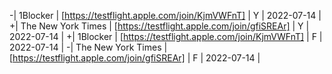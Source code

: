 -| 1Blocker | [https://testflight.apple.com/join/KjmVWFnT] | Y | 2022-07-14 |
+| The New York Times | [https://testflight.apple.com/join/gfiSREAr] | Y | 2022-07-14 |
+| 1Blocker | [https://testflight.apple.com/join/KjmVWFnT] | F | 2022-07-14 |
-| The New York Times | [https://testflight.apple.com/join/gfiSREAr] | F | 2022-07-14 |
